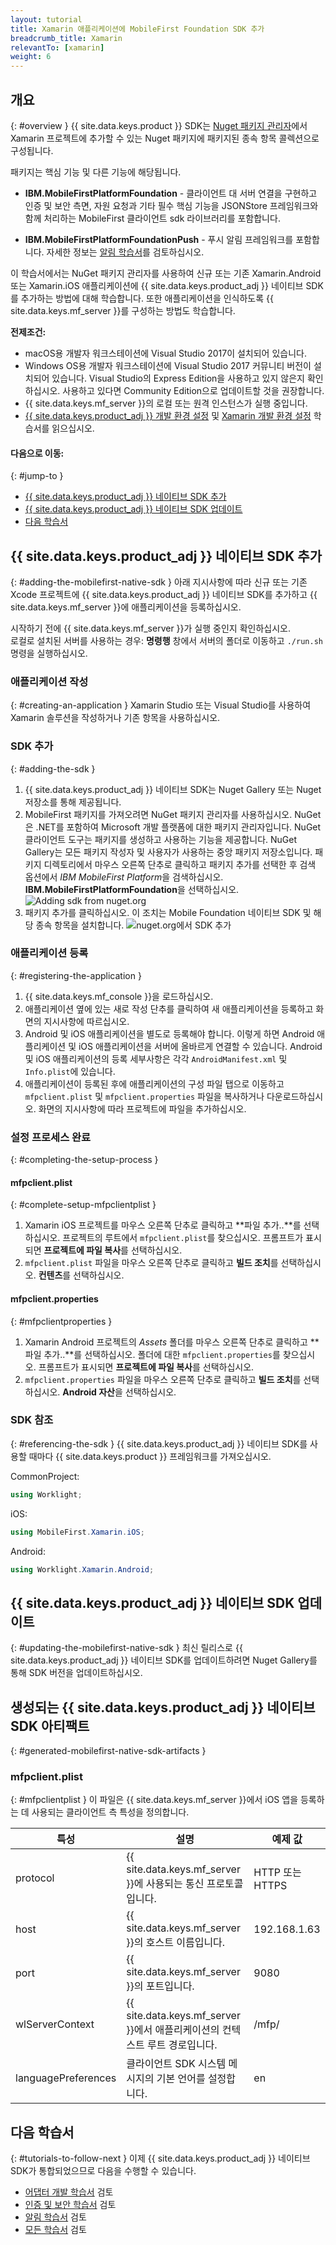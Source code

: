 ```yaml
---
layout: tutorial
title: Xamarin 애플리케이션에 MobileFirst Foundation SDK 추가
breadcrumb_title: Xamarin
relevantTo: [xamarin]
weight: 6
---
```

<!-- NLS_CHARSET=UTF-8 -->
## 개요
{: #overview }
{{ site.data.keys.product }} SDK는 [Nuget 패키지 관리자](https://www.nuget.org/packages?q=mobilefirst)에서 Xamarin 프로젝트에 추가할 수 있는 Nuget 패키지에 패키지된 종속 항목 콜렉션으로 구성됩니다.

패키지는 핵심 기능 및 다른 기능에 해당됩니다.

* **IBM.MobileFirstPlatformFoundation** - 클라이언트 대 서버 연결을 구현하고 인증 및 보안 측면, 자원 요청과 기타 필수 핵심 기능을 JSONStore 프레임워크와 함께 처리하는 MobileFirst 클라이언트 sdk 라이브러리를 포함합니다.
 
* **IBM.MobileFirstPlatformFoundationPush** - 푸시 알림 프레임워크를 포함합니다. 자세한 정보는 [알림 학습서](../../../notifications/)를 검토하십시오.

이 학습서에서는 NuGet 패키지 관리자를 사용하여 신규 또는 기존 Xamarin.Android 또는 Xamarin.iOS 애플리케이션에 {{ site.data.keys.product_adj }} 네이티브 SDK를 추가하는 방법에 대해 학습합니다. 또한 애플리케이션을 인식하도록 {{ site.data.keys.mf_server }}를 구성하는 방법도 학습합니다.

**전제조건:**

- macOS용 개발자 워크스테이션에 Visual Studio 2017이 설치되어 있습니다.
- Windows OS용 개발자 워크스테이션에 Visual Studio 2017 커뮤니티 버전이 설치되어 있습니다. Visual Studio의 Express Edition을 사용하고 있지 않은지 확인하십시오. 사용하고 있다면 Community Edition으로 업데이트할 것을 권장합니다.  
- {{ site.data.keys.mf_server }}의 로컬 또는 원격 인스턴스가 실행 중입니다.
- [{{ site.data.keys.product_adj }} 개발 환경 설정](../../../installation-configuration/development/) 및 [Xamarin 개발 환경 설정](../../../installation-configuration/development/xamarin/) 학습서를 읽으십시오.

#### 다음으로 이동:
{: #jump-to }
- [{{ site.data.keys.product_adj }} 네이티브 SDK 추가](#adding-the-mobilefirst-native-sdk)
- [{{ site.data.keys.product_adj }} 네이티브 SDK 업데이트](#updating-the-mobilefirst-native-sdk)
- [다음 학습서](#tutorials-to-follow-next)

## {{ site.data.keys.product_adj }} 네이티브 SDK 추가
{: #adding-the-mobilefirst-native-sdk }
아래 지시사항에 따라 신규 또는 기존 Xcode 프로젝트에 {{ site.data.keys.product_adj }} 네이티브 SDK를 추가하고 {{ site.data.keys.mf_server }}에 애플리케이션을 등록하십시오.

시작하기 전에 {{ site.data.keys.mf_server }}가 실행 중인지 확인하십시오.  
로컬로 설치된 서버를 사용하는 경우: **명령행** 창에서 서버의 폴더로 이동하고 `./run.sh` 명령을 실행하십시오.

### 애플리케이션 작성
{: #creating-an-application }
Xamarin Studio 또는 Visual Studio를 사용하여 Xamarin 솔루션을 작성하거나 기존 항목을 사용하십시오.

### SDK 추가
{: #adding-the-sdk }
1. {{ site.data.keys.product_adj }} 네이티브 SDK는 Nuget Gallery 또는 Nuget 저장소를 통해 제공됩니다.
2. MobileFirst 패키지를 가져오려면 NuGet 패키지 관리자를 사용하십시오. NuGet은 .NET를 포함하여 Microsoft 개발 플랫폼에 대한 패키지 관리자입니다. NuGet 클라이언트 도구는 패키지를 생성하고 사용하는 기능을 제공합니다. NuGet Gallery는 모든 패키지 작성자 및 사용자가 사용하는 중앙 패키지 저장소입니다. 패키지 디렉토리에서 마우스 오른쪽 단추로 클릭하고 패키지 추가를 선택한 후 검색 옵션에서 *IBM MobileFirst Platform*을 검색하십시오. **IBM.MobileFirstPlatformFoundation**을 선택하십시오.
![Adding sdk from nuget.org]({{site.baseurl}}/assets/xamarin-tutorials/add-package1.png)
3. 패키지 추가를 클릭하십시오. 이 조치는 Mobile Foundation 네이티브 SDK 및 해당 종속 항목을 설치합니다.
![nuget.org에서 SDK 추가]({{site.baseurl}}/assets/xamarin-tutorials/add-package2.png)


### 애플리케이션 등록
{: #registering-the-application }
1. {{ site.data.keys.mf_console }}을 로드하십시오.
2. 애플리케이션 옆에 있는 새로 작성 단추를 클릭하여 새 애플리케이션을 등록하고 화면의 지시사항에 따르십시오.
3. Android 및 iOS 애플리케이션을 별도로 등록해야 합니다. 이렇게 하면 Android 애플리케이션 및 iOS 애플리케이션을 서버에 올바르게 연결할 수 있습니다. Android 및 iOS 애플리케이션의 등록 세부사항은 각각 `AndroidManifest.xml` 및 `Info.plist`에 있습니다.
3. 애플리케이션이 등록된 후에 애플리케이션의 구성 파일 탭으로 이동하고 `mfpclient.plist` 및 `mfpclient.properties` 파일을 복사하거나 다운로드하십시오. 화면의 지시사항에 따라 프로젝트에 파일을 추가하십시오.

### 설정 프로세스 완료
{: #completing-the-setup-process }
#### mfpclient.plist
{: #complete-setup-mfpclientplist }
1. Xamarin iOS 프로젝트를 마우스 오른쪽 단추로 클릭하고 **파일 추가..**를 선택하십시오. 프로젝트의 루트에서 `mfpclient.plist`를 찾으십시오. 프롬프트가 표시되면 **프로젝트에 파일 복사**를 선택하십시오.
2. `mfpclient.plist` 파일을 마우스 오른쪽 단추로 클릭하고 **빌드 조치**를 선택하십시오. **컨텐츠**를 선택하십시오.

#### mfpclient.properties
{: #mfpclientproperties }
1. Xamarin Android 프로젝트의 *Assets* 폴더를 마우스 오른쪽 단추로 클릭하고 **파일 추가..**를 선택하십시오. 폴더에 대한 `mfpclient.properties`를 찾으십시오. 프롬프트가 표시되면 **프로젝트에 파일 복사**를 선택하십시오.
2. `mfpclient.properties` 파일을 마우스 오른쪽 단추로 클릭하고 **빌드 조치**를 선택하십시오. **Android 자산**을 선택하십시오.

### SDK 참조
{: #referencing-the-sdk }
{{ site.data.keys.product_adj }} 네이티브 SDK를 사용할 때마다 {{ site.data.keys.product }} 프레임워크를 가져오십시오.

CommonProject:

```csharp
using Worklight;
```

iOS:

```csharp
using MobileFirst.Xamarin.iOS;
```

Android:

```csharp
using Worklight.Xamarin.Android;
```

## {{ site.data.keys.product_adj }} 네이티브 SDK 업데이트
{: #updating-the-mobilefirst-native-sdk }
최신 릴리스로 {{ site.data.keys.product_adj }} 네이티브 SDK를 업데이트하려면 Nuget Gallery를 통해 SDK 버전을 업데이트하십시오.

## 생성되는 {{ site.data.keys.product_adj }} 네이티브 SDK 아티팩트
{: #generated-mobilefirst-native-sdk-artifacts }
### mfpclient.plist
{: #mfpclientplist }
이 파일은 {{ site.data.keys.mf_server }}에서 iOS 앱을 등록하는 데 사용되는 클라이언트 측 특성을 정의합니다.

| 특성            |설명                                                         | 예제 값 |
|---------------------|---------------------------------------------------------------------|----------------|
| protocol    | {{ site.data.keys.mf_server }}에 사용되는 통신 프로토콜입니다.             | HTTP 또는 HTTPS  |
| host        | {{ site.data.keys.mf_server }}의 호스트 이름입니다.                            | 192.168.1.63   |
| port        | {{ site.data.keys.mf_server }}의 포트입니다.                                 | 9080           |
| wlServerContext     | {{ site.data.keys.mf_server }}에서 애플리케이션의 컨텍스트 루트 경로입니다. | /mfp/          |
| languagePreferences | 클라이언트 SDK 시스템 메시지의 기본 언어를 설정합니다.           | en             |

## 다음 학습서
{: #tutorials-to-follow-next }
이제 {{ site.data.keys.product_adj }} 네이티브 SDK가 통합되었으므로 다음을 수행할 수 있습니다.

- [어댑터 개발 학습서](../../../adapters/) 검토
- [인증 및 보안 학습서](../../../authentication-and-security/) 검토
- [알림 학습서](../../../notifications/) 검토
- [모든 학습서](../../../all-tutorials) 검토

